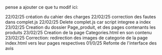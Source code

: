 pense a ajouter ce que tu modif ici:

22/02/25 création du cahier des charges
22/02/25 correction des fautes dans complet.js
22/02/25 Delete complet.js car script integree a index
23/02/25 Creation du dossier Page_produit, et des pages contenants les produits
23/02/25 Creation de la page Categories.html en son contenu
23/02/25 Correction: redirection des images de categorie de la page index.html vers leur pages respectives
01/0/25 Refonte de l'interface des avis
